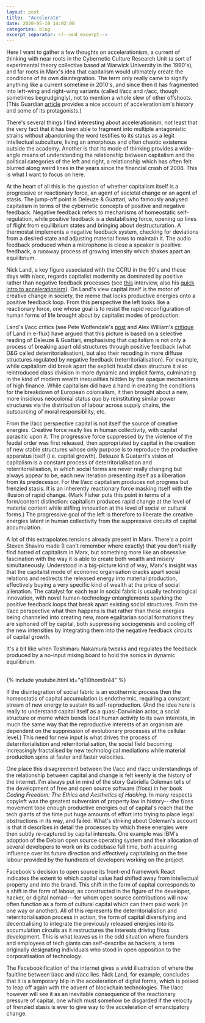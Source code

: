 ```yaml
---
layout: post
title:  "Accelerate"
date: 2020-05-10 14:02:00
categories: blog
excerpt_separator: <!--end_excerpt-->
---
```


Here I want to gather a few thoughts on accelerationism, a current of thinking with near roots in the Cybernetic Culture Research Unit (a sort of experimental theory collective based at Warwick University in the 1990's), and far roots in Marx's idea that capitalism would ultimately create the conditions of its own disintegration. The term only really came to signify anything like a current sometime in 2010's, and since then it has fragmented into left-wing and right-wing variants (called l/acc and r/acc, though sometimes begrudgingly), not to mention a whole slew of other offshoots. (This Guardian [article](https://www.theguardian.com/world/2017/may/11/accelerationism-how-a-fringe-philosophy-predicted-the-future-we-live-in) provides a nice account of accelerationism's history and some of its protagonists.)

There's several things I find interesting about accelerationism, not least that the very fact that it has been able to fragment into multiple antagonistic strains without abandoning the word testifies to its status as a legit intellectual subculture, living an amorphous and often chaotic existence outside the academy. Another is that its mode of thinking provides a wide-angle means of understanding the relationship between capitalism and the political categories of the left and right, a relationship which has often felt blurred along weird lines in the years since the financial crash of 2008. This is what I want to focus on here.

At the heart of all this is the question of whether capitalism itself is a progressive or reactionary force, an agent of societal change or an agent of stasis. The jump-off point is Deleuze & Guattari, who famously analysed capitalism in terms of the cybernetic concepts of positive and negative feedback. Negative feedback refers to mechanisms of homeostatic self-regulation, while positive feedback is a destabilising force, opening up lines of flight from equilibrium states and bringing about destructuration. A thermostat implements a negative feedback system, checking for deviations from a desired state and adjusting material flows to maintain it. The audio feedback produced when a microphone is close a speaker is positive feedback, a runaway process of growing intensity which shakes apart an equilibrium.

<!--end_excerpt-->

Nick Land, a key figure associated with the CCRU in the 90's and these days with r/acc, regards capitalist modernity as dominated by positive rather than negative feedback processes (see [this](https://vastabrupt.com/2018/08/15/ideology-intelligence-and-capital-nick-land/) interview, also his [quick intro to accelerationism](https://jacobitemag.com/2017/05/25/a-quick-and-dirty-introduction-to-accelerationism/)). On Land's view capital itself is the motor of creative change in society, the meme that locks productive energies onto a positive feedback loop. From this perspective the left looks like a reactionary force, one whose goal is to resist the rapid reconfiguration of human forms of life brought about by capitalist modes of production.

Land's l/acc critics (see Pete Wolfendale's [post](https://deontologistics.wordpress.com/2018/02/18/ofta-so-accelerationism-whats-all-that-about/) and Alex William's [critique](https://www.e-flux.com/journal/46/60063/escape-velocities/) of Land in e-flux) have argued that this picture is based on a selective reading of Deleuze & Guattari, emphasising that capitalism is not only a process of breaking apart old structures through positive feedback (what D&G called deterritorialisation), but also their recoding in more diffuse structures regulated by negative feedback (reterritorialisation). For example, while capitalism did break  apart the explicit feudal class structure it also reintroduced class division in more dynamic and implicit forms, culminating in the  kind of modern wealth inequalities hidden by the opaque mechanisms of high finance. While capitalism did have a hand in creating the conditions for the breakdown of European colonialism, it then brought about a new, more insidious neocolonial status quo by reinstituting similar power structures via the distribution of labour across supply chains, the outsourcing of moral responsibility, etc.

From the l/acc perspective capital is not itself the source of creative energies. Creative force really lies in human collectivity, with capital parasitic upon it. The progressive force suppressed by the violence of the feudal order was first released, then appropriated by capital in the creation of new stable structures whose only purpose is to reproduce the productive apparatus itself (i.e. capital growth). Deleuze & Guatarri's vision of capitalism is a constant process of deterritorialisation and reterritorialisation, in which social forms are never really changing but always appear to be, each new iteration presenting itself as a liberation from its predecessor. For the l/acc capitalism produces not progress but frenzied stasis. It is an inherently reactionary force masking itself with the illusion of rapid change. (Mark Fisher puts this point in terms of a form/content distinction: capitalism produces rapid change at the level of material content while stifling innovation at the level of social or cultural forms.) The progressive goal of the left is therefore to liberate the creative energies latent in human collectivity from the suppressive circuits of capital accumulation.

A lot of this extrapolates tensions already present in Marx. There's a point Steven Shaviro made (I can't remember where exactly) that you don't really find hatred of capitalism in Marx, but something more like an obsessive fascination with the way it is able to create both wealth and misery simultaneously. Understood in a big-picture kind of way, Marx's insight was that the capitalist mode of economic organisation cracks apart social relations and redirects the released energy into material production, effectively buying a very specific kind of wealth at the price of social alienation. The catalyst for each tear in social fabric is usually technological innovation, with novel human-technology entanglements sparking the positive feedback loops that break apart existing social structures. From the l/acc perspective what then happens is that rather than these energies being channeled into creating new, more egalitarian social formations they are siphoned off by capital, both suppressing sociogenesis and cooling off the new intensities by integrating them into the negative feedback circuits of capital growth.

It's a bit like when Toshimaru Nakamura tweaks and regulates the feedback produced by a no-input mixing board to hold the sonics in dynamic equilibrium.

<br />
{% include youtube.html id="qTi0hom6r44" %}
<br />

If the disintegration of social fabric is an exothermic process then the homeostatis of capital accumulation is endothermic, requiring a constant stream of new energy to sustain its self-reproduction. (And the idea here is really to understand capital itself as a quasi-Darwinian actor, a social structure or meme which bends local human activity to its own interests, in much the same way that the reproductive interests of an organism are dependent on the suppression of evolutionary processes at the cellular level.) This need for new input is what drives the process of deterritorialistion and reterritorialisation, the social field becoming increasingly fractalised by new technological mediations while material production spins at faster and faster velocities.

One place this disagreement between the l/acc and r/acc understandings of the relationship between capital and change is felt keenly is the history of the internet. I'm always put in mind of the story Gabriella Coleman tells of the development of free and open source software (f/oss) in her book _Coding Freedom: The Ethics and Aesthetics of Hacking_. In many respects copyleft was the greatest subversion of property law in history---the f/oss movement took enough productive energies out of capital's reach that the tech giants of the time put huge amounts of effort into trying to place legal obstructions in its way, and failed. What's striking about Coleman's account is that it describes in detail the processes by which these energies were then subtly re-captured by capital interests. One example was IBM's adoption of the Debian open source operating system and their allocation of several developers to work on its codebase full time, both acquiring influence over its future direction and effectively capitalising on the free labour provided by the hundreds of developers working on the project.

Facebook's decision to open source its front-end framework React indicates the extent to which capital value had shifted away from intellectual property and into the brand. This shift in the form of capital corresponds to a shift in the form of labour, as constructed in the figure of the developer, hacker, or digital nomad---for whom open source contributions will now often function as a form of cultural capital which can them paid work (in one way or another). All of this represents the deterritorialistion and reterritorialisation process in action, the form of capital diversifying and decentralising to integrate the previously released energies into its accumulation circuits as it restructures the interests driving f/oss development. This is what leaves us in the odd situation where founders and employees of tech giants can self-describe as hackers, a term originally designating individuals who stood in open opposition to the corporatisation of technology.

The Facebookification of the internet gives a vivid illustration of where the faultline between l/acc and r/acc lies. Nick Land, for example, concludes that it is a temporary blip in the acceleration of digital forms, which is poised to leap off again with the advent of blockchain technologies. The l/acc however will see it as an inevitable consequence of the reactionary pressure of capital, one which must somehow be disgarded if the velocity of frenzied stasis is ever to give way to the acceleration of emancipatory change.
